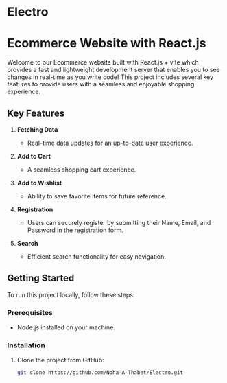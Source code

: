# Electro
# Ecommerce Website with React.js

Welcome to our Ecommerce website built with React.js + vite which provides a fast and lightweight development server that enables you to see changes in real-time as you write code! This project includes several key features to provide users with a seamless and enjoyable shopping experience.

## Key Features

1. **Fetching Data**
   - Real-time data updates for an up-to-date user experience.

2. **Add to Cart**
   - A seamless shopping cart experience.

3. **Add to Wishlist**
   - Ability to save favorite items for future reference.

4. **Registration**
   - Users can securely register by submitting their Name, Email, and Password in the registration form.

5. **Search**
   - Efficient search functionality for easy navigation.

## Getting Started

To run this project locally, follow these steps:

### Prerequisites
- Node.js installed on your machine.

### Installation
1. Clone the project from GitHub:
   ```bash
   git clone https://github.com/Noha-A-Thabet/Electro.git

